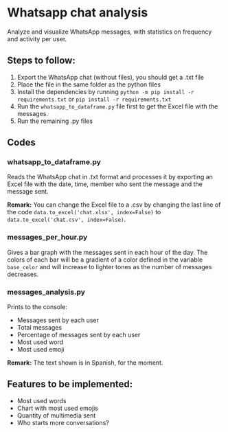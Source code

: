 # Whatsapp chat analysis
Analyze and visualize WhatsApp messages, with statistics on frequency and activity per user.

## Steps to follow:
1. Export the WhatsApp chat (without files), you should get a .txt file
2. Place the file in the same folder as the python files
3. Install the dependencies by running `python -m pip install -r requirements.txt` or `pip install -r requirements.txt`
4. Run the `whatsapp_to_dataframe.py` file first to get the Excel file with the messages.
5. Run the remaining .py files

## Codes
### whatsapp_to_dataframe.py
Reads the WhatsApp chat in .txt format and processes it by exporting an Excel file with the date, time, member who sent the message and the message sent.

**Remark:** You can change the Excel file to a .csv by changing the last line of the code `data.to_excel('chat.xlsx', index=False)` to `data.to_excel('chat.csv', index=False)`.

### messages_per_hour.py
Gives a bar graph with the messages sent in each hour of the day. The colors of each bar will be a gradient of a color defined in the variable `base_color` and will increase to lighter tones as the number of messages decreases.

### messages_analysis.py
Prints to the console:
- Messages sent by each user
- Total messages
- Percentage of messages sent by each user
- Most used word
- Most used emoji

**Remark:** The text shown is in Spanish, for the moment.

## Features to be implemented:
- Most used words
- Chart with most used emojis
- Quantity of multimedia sent
- Who starts more conversations?